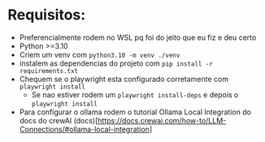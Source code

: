 # Requisitos:

- Preferencialmente rodem no WSL pq foi do jeito que eu fiz e deu certo
- Python >=3.10
- Criem um venv com `python3.10 -m venv ./venv`
- instalem as dependencias do projeto com `pip install -r requirements.txt`
- Chequem se o playwright esta configurado corretamente com `playwright install`
  - Se nao estiver rodem um `playwright install-deps` e depois o `playwright install`
- Para configurar o ollama rodem o tutorial Ollama Local Integration do docs do crewAI (docs)[https://docs.crewai.com/how-to/LLM-Connections/#ollama-local-integration]
